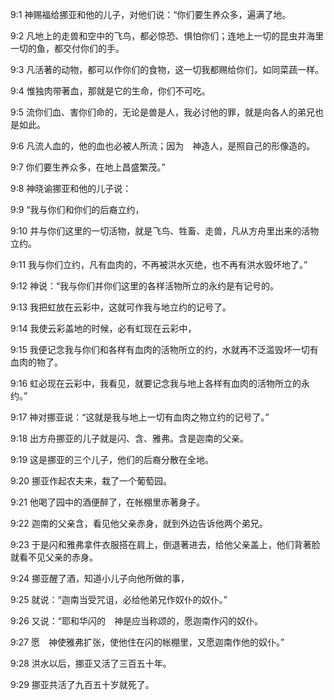 <a id="1"></a>9:1  神赐福给挪亚和他的儿子，对他们说：“你们要生养众多，遍满了地。  

<a id="2"></a>9:2  凡地上的走兽和空中的飞鸟，都必惊恐、惧怕你们；连地上一切的昆虫并海里一切的鱼，都交付你们的手。  

<a id="3"></a>9:3  凡活著的动物，都可以作你们的食物，这一切我都赐给你们，如同菜蔬一样。  

<a id="4"></a>9:4  惟独肉带著血，那就是它的生命，你们不可吃。  

<a id="5"></a>9:5  流你们血、害你们命的，无论是兽是人，我必讨他的罪，就是向各人的弟兄也是如此。  

<a id="6"></a>9:6  凡流人血的，他的血也必被人所流；因为　神造人，是照自己的形像造的。  

<a id="7"></a>9:7  你们要生养众多，在地上昌盛繁茂。”  

<a id="8"></a>9:8  神晓谕挪亚和他的儿子说：  

<a id="9"></a>9:9  “我与你们和你们的后裔立约，  

<a id="10"></a>9:10  并与你们这里的一切活物，就是飞鸟、牲畜、走兽，凡从方舟里出来的活物立约。  

<a id="11"></a>9:11  我与你们立约，凡有血肉的，不再被洪水灭绝，也不再有洪水毁坏地了。”  

<a id="12"></a>9:12  神说：“我与你们并你们这里的各样活物所立的永约是有记号的。  

<a id="13"></a>9:13  我把虹放在云彩中，这就可作我与地立约的记号了。  

<a id="14"></a>9:14  我使云彩盖地的时候，必有虹现在云彩中，  

<a id="15"></a>9:15  我便记念我与你们和各样有血肉的活物所立的约，水就再不泛滥毁坏一切有血肉的物了。  

<a id="16"></a>9:16  虹必现在云彩中，我看见，就要记念我与地上各样有血肉的活物所立的永约。”  

<a id="17"></a>9:17  神对挪亚说：“这就是我与地上一切有血肉之物立约的记号了。”  

<a id="18"></a>9:18  出方舟挪亚的儿子就是闪、含、雅弗。含是迦南的父亲。  

<a id="19"></a>9:19  这是挪亚的三个儿子，他们的后裔分散在全地。  

<a id="20"></a>9:20  挪亚作起农夫来，栽了一个葡萄园。  

<a id="21"></a>9:21  他喝了园中的酒便醉了，在帐棚里赤著身子。  

<a id="22"></a>9:22  迦南的父亲含，看见他父亲赤身，就到外边告诉他两个弟兄。  

<a id="23"></a>9:23  于是闪和雅弗拿件衣服搭在肩上，倒退著进去，给他父亲盖上，他们背著脸就看不见父亲的赤身。  

<a id="24"></a>9:24  挪亚醒了酒，知道小儿子向他所做的事，  

<a id="25"></a>9:25  就说：“迦南当受咒诅，必给他弟兄作奴仆的奴仆。”  

<a id="26"></a>9:26  又说：“耶和华闪的　神是应当称颂的，愿迦南作闪的奴仆。  

<a id="27"></a>9:27  愿　神使雅弗扩张，使他住在闪的帐棚里，又愿迦南作他的奴仆。”  

<a id="28"></a>9:28  洪水以后，挪亚又活了三百五十年。  

<a id="29"></a>9:29  挪亚共活了九百五十岁就死了。  
